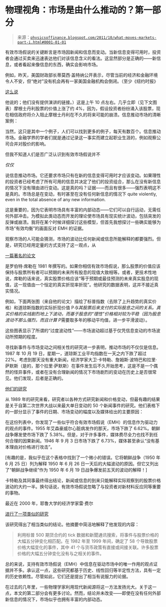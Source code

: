 <!--yml

分类：未分类

日期：2024-05-18 07:03:52

-->

# 物理视角：市场是由什么推动的？第一部分

> 来源：[`physicsoffinance.blogspot.com/2011/10/what-moves-markets-part-i.html#0001-01-01`](http://physicsoffinance.blogspot.com/2011/10/what-moves-markets-part-i.html#0001-01-01)

有效市场假说的关键断言是市场因新闻和信息而变动。当新信息变得可用时，投资者会通过买卖来迅速表达他们对该信息含义的看法。这显然部分是正确的——新信息，或者看起来像信息的东西，确实会影响市场。

例如，昨天，美国财政部长蒂莫西·盖特纳公开表示，尽管当前的经济和金融环境令人不安，但“绝对”没有机会再有一家美国金融机构会倒闭。（至少《纽约时报》

[这么说](http://dealbook.nytimes.com/2011/10/06/bank-stocks-get-a-boost-from-geithner/)

他说的；他们没有提供演讲的链接。）这是上午 10 点左右。几乎立即（见下文图表）摩根士丹利股票的价值上涨了约 4%，因为，假设投资者纷纷涌入该股票，现在相信政府将介入阻止摩根士丹利在不久的将来可能的崩溃。信息推动市场的清晰案例：

当然，这只是其中一个例子，人们可以找到更多的例子，每天有数百个。信息推动市场。金融学界的学者们就是通过记录这一事实而建立起职业生涯的，例如观察公司合并对股价的影响。

但我不知道人们是否广泛认识到有效市场假说并不

*仅仅*

说信息推动市场。它还要求市场只有在新的信息变得可用时才应该变动。如果理性的投资者已经考虑了所有可用的信息并决定了他们的投资组合，那么在没有新信息的情况下没有理由进行变动。这是真的吗？证据——而且有很多——强烈表明这不是真的。市场总是在变动，有时甚至在没有任何新信息的情况下 quite violently, even in the total absence of any new information.

这是重要的，因为它表明市场具有丰富的内部动态——它们可以自行运动，无需任何外部冲击。为模拟此类动态而开发的理论使市场具有现实统计波动，包括突发的反弹或崩溃。我将在某个时候详细探讨这些模型，但首先我想探讨一些确实能够为市场“有效均衡”的画面反对 EMH 的证据。

观察市场的人可能会猜测，市场的波动比任何新闻或信息所能解释的都要强烈。但是，研究已经用定量的方式支持了这一观点，从

[一篇著名的论文](http://www.math.mcmaster.ca/%7Egrasselli/Shiller81.pdf)

是罗伯特·席勒在 1981 年撰写的。如果你相信有效市场假说，那么股票的价值应该保持与股票所有者可以预期的未来所有股息的现值大致相等。或者，更技术性地说，席勒的话来说，真实股票价格应该“等于预期或最佳预测的未来真实股息的现值，这一现值由一个恒定的真实折现率折现”。他研究的数据表明，这并不接近真实情况。

例如，下面两张图（来自他的论文）描绘了标普指数（去除了上升趋势的真实价格）和道琼斯指数的实际折现价值 P*与其股票后来支付的实际股息之间的关系。真实价格的实线剧烈地上下波动，而基于股息的“理性”价格相对较为平稳（因为股息波动不那么强烈，而且计算 P*需要取多年的移动平均值，进一步平滑波动）。

这些图表显示了所谓的“过度波动性”——市场波动超过基于仅凭信息变动的市场波动所预期的程度。

寻找新事件与市场变动之间相关性的研究进一步表明，推动市场的不仅仅是信息。1987 年 10 月 19 日，星期一，道琼斯工业平均指数在一天之内下跌了超过 22%。考虑到那天没有重大新闻，经济学家大卫·卡特勒、詹姆斯·波特巴和拉里·萨默斯（是的，那个拉里·萨默斯）在事件发生后不久开始思考，这是不是一个偶然的怪异事件，或者在没有合理新闻的情况下市场剧烈的变动在历史上是否很常见。他们发现，后者是正确的。

[他们的研究](http://www.economics.harvard.edu/faculty/cutler/files/What%20Moves%20Stock%20Prices.pdf)

从 1989 年的研究来看，研究者以各种方式研究新闻和价格变动，但最有趣的结果是关于自第二次世界大战以来最大单日变动的 50 个新闻事件的研究。他们表格下的一部分显示了事件的日期、市场变动的幅度以及媒体给出的主要原因：

在这份列表中，你发现了一些似乎符合有效市场假说（EMH）的信息作为驱动力的观点的事件。1955 年艾森豪威尔心脏病发作的那天，市场下跌了 6.62%。朝鲜战争爆发使市场下跌了 5.38%。但是，对于许多事件，媒体费尽全力也找不到任何合理的因果新闻。1946 年 9 月 3 日市场下跌了 6.73%，媒体甚至承认“没有基本理由对价格进行攻击”。

[有趣的是，我似乎在这个表格中找到了一个微小的错误。它将朝鲜战争（1950 年 6 月 25 日）列为解释 1950 年 6 月 26 日一天后的大幅波动的原因。但它又列出了“朝鲜战争继续”作为 1950 年 6 月 19 日战争爆发前五天的波动的解释！]

卡特勒及其同事最终得出结论，新闻或信息的到来只能解释实际观察到的股票价格波动的大约一半。换句话说，有效市场假说忽略了与投资者对新材料反应同等重要的事物。

最近在 2000 年，耶鲁大学的经济学家雷·费尔

[进行了一项类似的研究](http://papers.ssrn.com/sol3/papers.cfm?abstract_id=232552)

该研究得出了相当类似的结论。他摘要中简洁地解释了他发现的内容：

> 利用标普 500 期货合约的 tick 数据和新聞通讯搜索，将事件与股票价格的大幅五分钟变化相匹配。在 1982 年至 1999 年间，确定了 58 个导致股票价格大幅变化的事件，其中 41 个与货币政策有直接或间接关联。许多股票价格的大幅五分钟变化没有与之相关的事件。

总的来说，支持有效市场假说（EMH）中信息在驱动市场中的唯一作用的观点证据并不多。承认这一点，这些研究都基于历史、线性回归等半定性方法，具有一定的历史依赖性。尽管如此，它们还是提出了相当有说服力的论据。

在过去的几年里，一些物理学家利用现代新闻源将这一方法发扬光大。关于这一点，本文的第二部分会有更多讨论。然而，结论并未改变——即使在没有任何外部新信息的情况下，市场似乎也拥有丰富的内部动态。
